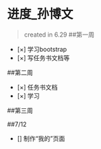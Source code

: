 ﻿# 进度_孙博文

> created in 6.29
##第一周

- [×] 学习bootstrap
- [×] 写任务书文档等

##第二周

- [×] 任务书文档
- [×] 学习

##第三周

##7/12

- [] 制作“我的”页面

